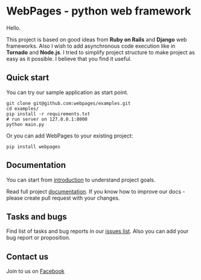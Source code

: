 WebPages - python web framework
=====

Hello.

This project is based on good ideas from **Ruby on Rails** and **Django** web frameworks. Also I wish to add asynchronous code execution like in **Tornado** and **Node.js**. I tried to simplify project structure to make project as easy as it possible. I believe that you find it useful.


Quick start
-----

You can try our sample application as start point.

```shell
git clone git@github.com:webpages/examples.git
cd examples/
pip install -r requirements.txt
# run server on 127.0.0.1:8000
python main.py
```

Or you can add WebPages to your existing project:

```shell
pip install webpages
```


Documentation
-----

You can start from [introduction](https://github.com/webpages/docs/blob/master/chapters/Intro.md) to understand project goals.

Read full project [documentation](https://github.com/webpages/docs). If you know how to improve our docs - please create pull request with your changes.


Tasks and bugs
-----

Find list of tasks and bug reports in our [issues list](https://github.com/webpages/webpages/issues). Also you can add your bug report or proposition.


Contact us
-----

Join to us on [Facebook](https://www.facebook.com/WebPagesFramework)
